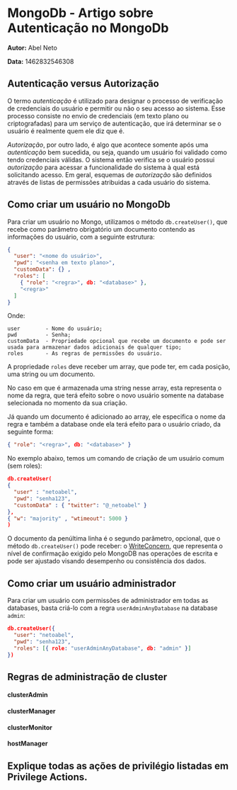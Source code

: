 # MongoDb - Artigo sobre Autenticação no MongoDb
**Autor:** Abel Neto

**Data:** 1462832546308

## Autenticação versus Autorização

O termo _autenticação_ é utilizado para designar o processo de verificação de credenciais do usuário e permitir ou não o seu acesso ao sistema. Esse processo consiste no envio de credenciais (em texto plano ou criptografadas)  para um serviço de autenticação, que irá determinar se o usuário é realmente quem ele diz que é.

_Autorização_, por outro lado, é algo que acontece somente após uma _autenticação_ bem sucedida, ou seja, quando um usuário foi validado como tendo credenciais válidas. O sistema então verifica se o usuário possui _autorização_ para acessar a funcionalidade do sistema à qual está solicitando acesso. Em geral, esquemas de _autorização_ são definidos através de listas de permissões atribuidas a cada usuário do sistema.

## Como criar um usuário no MongoDb

Para criar um usuário no Mongo, utilizamos o método `db.createUser()`, que recebe como parâmetro obrigatório um documento contendo as informações do usuário, com a seguinte estrutura:

```json
{ 
  "user": "<nome do usuário>",
  "pwd": "<senha em texto plano>",
  "customData": {} ,
  "roles": [
    { "role": "<regra>", db: "<database>" },
    "<regra>"
  ]
}
```

Onde:

    user        - Nome do usuário;
    pwd         - Senha;
    customData  - Propriedade opcional que recebe um documento e pode ser usada para armazenar dados adicionais de qualquer tipo;
    roles       - As regras de permissões do usuário. 

A propriedade `roles` deve receber um array, que pode ter, em cada posição, uma string ou um documento. 

No caso em que é armazenada uma string nesse array, esta representa o nome da regra, que terá efeito sobre o novo usuário somente na database selecionada no momento da sua criação. 

Já quando um documento é adicionado ao array, ele especifica o nome da regra e também a database onde ela terá efeito para o usuário criado, da seguinte forma:

```json
{ "role": "<regra>", db: "<database>" }
```

No exemplo abaixo, temos um comando de criação de um usuário comum (sem roles):

```json
db.createUser(
{ 
  "user" : "netoabel",
  "pwd": "senha123",
  "customData" : { "twitter": "@_netoabel" }
}, 
{ "w": "majority" , "wtimeout": 5000 }
)
```

O documento da penúltima linha é o segundo parâmetro, opcional, que o método `db.createUser()` pode receber: o [WriteConcern](https://docs.mongodb.com/manual/reference/write-concern/), que representa o nível de confirmação exigido pelo MongoDB nas operações de escrita e pode ser ajustado visando desempenho ou consistência dos dados.

## Como criar um usuário administrador

Para criar um usuário com permissões de administrador em todas as databases, basta criá-lo com a regra `userAdminAnyDatabase` na database `admin`:

```json
db.createUser({
  "user": "netoabel",
  "pwd": "senha123",
  "roles": [{ role: "userAdminAnyDatabase", db: "admin" }]
})
```

## Regras de administração de cluster

#### clusterAdmin

#### clusterManager

#### clusterMonitor

#### hostManager

## Explique todas as ações de privilégio listadas em Privilege Actions.

